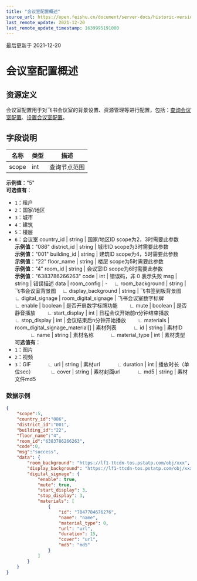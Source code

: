 ```yaml
---
title: "会议室配置概述"
source_url: https://open.feishu.cn/document/server-docs/historic-version/meeting_room-v1/room_config/rooms-configuration-overview
last_remote_update: 2021-12-20
last_remote_update_timestamp: 1639995191000
---
```

最后更新于 2021-12-20

#  会议室配置概述
##  资源定义
会议室配置用于对飞书会议室的背景设置、资源管理等进行配置，包括：[查询会议室配置](https://open.feishu.cn/document/uAjLw4CM/ukTMukTMukTM/reference/vc-v1/room_config/query)、[设置会议室配置](https://open.feishu.cn/document/uAjLw4CM/ukTMukTMukTM/reference/vc-v1/room_config/set)。

##  字段说明

名称 | 类型 | 描述
--- | --- | ---
scope | int | 查询节点范围  
**示例值**："5"  
**可选值有**：  
- `1`：租户  
- `2`：国家/地区  
- `3`：城市  
- `4`：建筑  
- `5`：楼层  
- `6`：会议室
country_id | string | 国家/地区ID scope为2，3时需要此参数  
**示例值**："086"
district_id | string | 城市ID scope为3时需要此参数  
**示例值**："001"
building_id | string | 建筑ID scope为4，5时需要此参数  
**示例值**："22"
floor_name | string | 楼层 scope为5时需要此参数  
**示例值**："4"
room_id | string | 会议室ID scope为6时需要此参数  
**示例值**："6383786266263"
code | int | 错误码，非 0 表示失败
msg | string | 错误描述
data | room_config | -
&emsp;∟&nbsp;room_background | string | 飞书会议室背景图
&emsp;∟&nbsp;display_background | string | 飞书签到板背景图
&emsp;∟&nbsp;digital_signage | room_digital_signage | 飞书会议室数字标牌
&emsp; ∟&nbsp;enable | boolean | 是否开启数字标牌功能
&emsp; ∟&nbsp;mute | boolean | 是否静音播放
&emsp; ∟&nbsp;start_display | int | 日程会议开始前n分钟结束播放
&emsp; ∟&nbsp;stop_display | int | 会议结束后n分钟开始播放
&emsp; ∟&nbsp;materials | room_digital_signage_material[] | 素材列表
&emsp;  ∟&nbsp;id | string | 素材ID
&emsp;  ∟&nbsp;name | string | 素材名称
&emsp;  ∟&nbsp;material_type | int | 素材类型  
**可选值有**：  
- `1`：图片  
- `2`：视频  
- `3`：GIF
&emsp;  ∟&nbsp;url | string | 素材url
&emsp;  ∟&nbsp;duration | int | 播放时长（单位sec）
&emsp;  ∟&nbsp;cover | string | 素材封面url
&emsp;  ∟&nbsp;md5 | string | 素材文件md5

###  数据示例
```json
{
    "scope":5,
    "country_id":"086",
    "district_id":"001",
    "building_id":"22",
    "floor_name":"4",
    "room_id":"6383786266263",
    "code":0,
    "msg":"success",
    "data": {
        "room_background": "https://lf1-ttcdn-tos.pstatp.com/obj/xxx",
        "display_background": "https://lf1-ttcdn-tos.pstatp.com/obj/xxx",
        "digital_signage": {
            "enable": true,
            "mute": true,
            "start_display": 3,
            "stop_display": 3,
            "materials": [
                {
                    "id": "7847784676276",
                    "name": "name",
                    "material_type": 0,
                    "url": "url",
                    "duration": 15,
                    "cover": "url",
                    "md5": "md5"
                }
            ]
        }
    }
}
```
